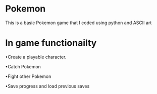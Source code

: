 # Pokemon

This is a basic Pokemon game that I coded using python and ASCII art

# In game functionailty 
•Create a playable character.

•Catch Pokemon

•Fight other Pokemon

•Save progress and load previous saves
